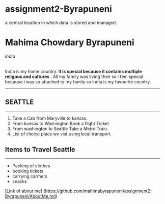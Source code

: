 # assignment2-Byrapuneni
a central location in which data is stored and managed.
# Mahima Chowdary Byrapuneni
###### India
 India is my home country. **It is special because it contains multiple religous and cultures** . All my family was living their so i feel special because i was so attached to my family so india is my favourite country.

***
 ## SEATTLE

 ---
1. Take a Cab from Maryville to kansas.
2. From kansas to Washington Book a flight Ticket
3. From washington to Seattle Take a Metro Train.
4. List of choice place we vist using local transport.

## Items to Travel Seattle

---
* Packing of clothes
* booking tickets
* carrying carmera
* snacks 

[Link of about me] (https://github.com/mahimabyrapuneni/assignment2-Byrapuneni/AboutMe.md)